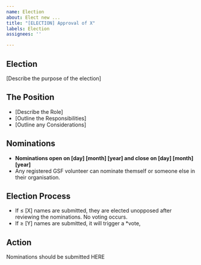 ```yaml
---
name: Election
about: Elect new ...
title: "[ELECTION] Approval of X"
labels: Election
assignees: ''

---
```


## Election

[Describe the purpose of the election]

## The Position

* [Describe the Role]
* [Outline the Responsibilities]
* [Outline any Considerations]

## Nominations

* **Nominations open on [day] [month] [year] and close on [day] [month] [year]**
* Any registered GSF volunteer can nominate themself or someone else in their organisation.

## Election Process

* If ≤ [X] names are submitted, they are elected unopposed after reviewing the nominations. No voting occurs.
* If ≥ [Y] names are submitted, it will trigger a *vote,

## Action

Nominations should be submitted HERE
